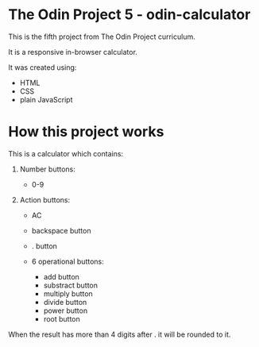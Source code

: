 # The Odin Project 5 - odin-calculator

This is the fifth project from The Odin Project curriculum.

It is a responsive in-browser calculator.

It was created using:

- HTML
- CSS
- plain JavaScript

# How this project works

This is a calculator which contains:

1. Number buttons:

   - 0-9

2. Action buttons:

   - AC
   - backspace button
   - . button
   - 6 operational buttons:

     - add button
     - substract button
     - multiply button
     - divide button
     - power button
     - root button

When the result has more than 4 digits after . it will be rounded to it.
